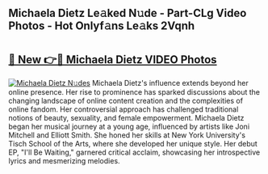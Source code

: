 ## Michaela Dietz Le𝚊ked N𝚞de - Part-CLg Video Photos - Hot Onlyf𝚊ns Le𝚊ks 2Vqnh

# <h2><a href="http://ab15055.deff.icu/?id=Michaela+Dietz">🔗 New 👉🔴 Michaela Dietz VIDEO Photos</a></h2>

[![Michaela Dietz N𝚞des](https://i.imgur.com/rIISA9y.gif)](http://ab15055.deff.icu/?id=Michaela+Dietz)
Michaela Dietz's influence extends beyond her online presence. Her rise to prominence has sparked discussions about the changing landscape of online content creation and the complexities of online fandom. Her controversial approach has challenged traditional notions of beauty, sexuality, and female empowerment. Michaela Dietz began her musical journey at a young age, influenced by artists like Joni Mitchell and Elliott Smith. She honed her skills at New York University's Tisch School of the Arts, where she developed her unique style. Her debut EP, "I'll Be Waiting," garnered critical acclaim, showcasing her introspective lyrics and mesmerizing melodies.
